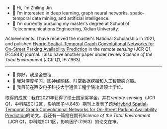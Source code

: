 - 👋 Hi, I’m Zhiling Jin
- 👀 I’m interested in deep learning, graph neural networks, spatio-temporal data mining, and artificial intelligence.
- 🌱 I’m currently pursuing my master's degree at School of Telecommunications Engineering, Xidian University.

Achievements: I have received the master's National Scholarship in 2021, and pulished [Hybrid Spatial–Temporal Graph Convolutional Networks for On-Street Parking Availability Prediction](https://www.mdpi.com/2072-4292/13/16/3338) in the *remote sensing* (JCR Q1, IF:4.848) journal. I also have another paper under review *Science of the Total Environment* (JCR Q1, IF:7.963).

---

- 👋 你好，我是金志凌
- 👀 我对深度学习、图神经网络、时空数据挖掘和人工智能感兴趣。
- 🌱 我目前在西安电子科技大学通信工程学院攻读硕士学位。

取得的成就：我在2021年获得了硕士国家奖学金，并在*remote sensing*（JCR Q1，中科院SCI 2区，影响因子:4.848）期刊上发表了题为[Hybrid Spatial-Temporal Graph Convolutional Networks for On-Street Parking Availability Prediction](https://www.mdpi.com/2072-4292/13/16/3338)的论文。我还有一篇投在期刊*Science of the Total Environment*（JCR Q1，中科院SCI 1区，影响因子:7.963）的论文在审。
